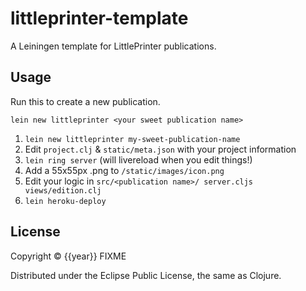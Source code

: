 # littleprinter-template

A Leiningen template for LittlePrinter publications.

## Usage

Run this to create a new publication.

```lein new littleprinter <your sweet publication name>```


1. ```lein new littleprinter my-sweet-publication-name```
1. Edit ```project.clj``` & ```static/meta.json``` with your project information
1. ```lein ring server``` (will livereload when you edit things!)
1. Add a 55x55px .png to ```/static/images/icon.png```
1. Edit your logic in ```src/<publication name>/ server.cljs   views/edition.clj```
1. ```lein heroku-deploy```

## License

Copyright © {{year}} FIXME

Distributed under the Eclipse Public License, the same as Clojure.